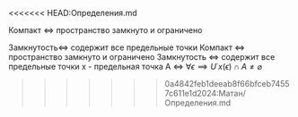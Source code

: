 <<<<<<< HEAD:Определения.md

Компакт <=>  пространство замкнуто и ограничено


Замкнутость<=>  содержит все предельные точки
Компакт <=> пространство замкнуто и ограничено
Замкнутость <=> содержит все предельные точки
x - предельная точка A <=> $\forall \epsilon \implies  U˙{x}(\epsilon) \cap A \neq \varnothing$   



>>>>>>> 0a4842feb1deeab8f66bfceb74557c611e1d2024:Матан/Определения.md
